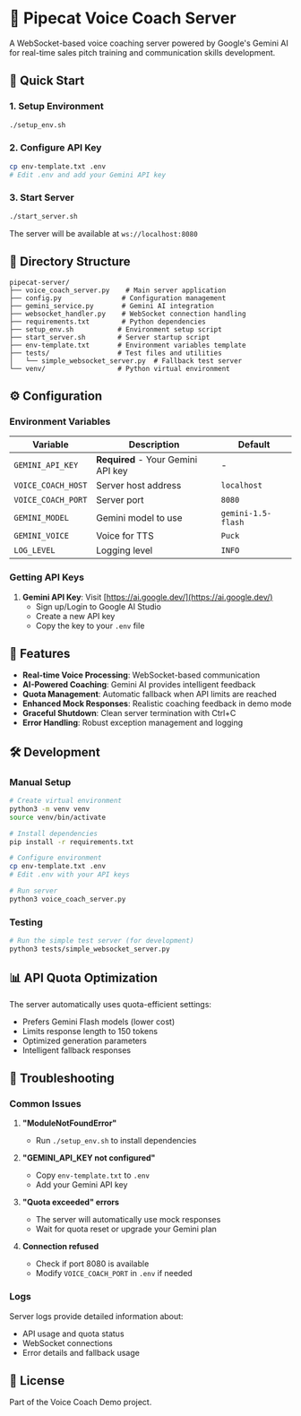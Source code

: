 # 🎯 Pipecat Voice Coach Server

A WebSocket-based voice coaching server powered by Google's Gemini AI for real-time sales pitch training and communication skills development.

## 🚀 Quick Start

### 1. Setup Environment
```bash
./setup_env.sh
```

### 2. Configure API Key
```bash
cp env-template.txt .env
# Edit .env and add your Gemini API key
```

### 3. Start Server
```bash
./start_server.sh
```

The server will be available at `ws://localhost:8080`

## 📁 Directory Structure

```
pipecat-server/
├── voice_coach_server.py    # Main server application
├── config.py               # Configuration management
├── gemini_service.py       # Gemini AI integration
├── websocket_handler.py    # WebSocket connection handling
├── requirements.txt        # Python dependencies
├── setup_env.sh           # Environment setup script
├── start_server.sh        # Server startup script
├── env-template.txt       # Environment variables template
├── tests/                 # Test files and utilities
│   └── simple_websocket_server.py  # Fallback test server
└── venv/                  # Python virtual environment
```

## ⚙️ Configuration

### Environment Variables

| Variable | Description | Default |
|----------|-------------|---------|
| `GEMINI_API_KEY` | **Required** - Your Gemini API key | - |
| `VOICE_COACH_HOST` | Server host address | `localhost` |
| `VOICE_COACH_PORT` | Server port | `8080` |
| `GEMINI_MODEL` | Gemini model to use | `gemini-1.5-flash` |
| `GEMINI_VOICE` | Voice for TTS | `Puck` |
| `LOG_LEVEL` | Logging level | `INFO` |

### Getting API Keys

1. **Gemini API Key**: Visit [https://ai.google.dev/](https://ai.google.dev/)
   - Sign up/Login to Google AI Studio
   - Create a new API key
   - Copy the key to your `.env` file

## 🎤 Features

- **Real-time Voice Processing**: WebSocket-based communication
- **AI-Powered Coaching**: Gemini AI provides intelligent feedback
- **Quota Management**: Automatic fallback when API limits are reached
- **Enhanced Mock Responses**: Realistic coaching feedback in demo mode
- **Graceful Shutdown**: Clean server termination with Ctrl+C
- **Error Handling**: Robust exception management and logging

## 🛠️ Development

### Manual Setup
```bash
# Create virtual environment
python3 -m venv venv
source venv/bin/activate

# Install dependencies
pip install -r requirements.txt

# Configure environment
cp env-template.txt .env
# Edit .env with your API keys

# Run server
python3 voice_coach_server.py
```

### Testing
```bash
# Run the simple test server (for development)
python3 tests/simple_websocket_server.py
```

## 📊 API Quota Optimization

The server automatically uses quota-efficient settings:
- Prefers Gemini Flash models (lower cost)
- Limits response length to 150 tokens
- Optimized generation parameters
- Intelligent fallback responses

## 🔧 Troubleshooting

### Common Issues

1. **"ModuleNotFoundError"**
   - Run `./setup_env.sh` to install dependencies

2. **"GEMINI_API_KEY not configured"**
   - Copy `env-template.txt` to `.env`
   - Add your Gemini API key

3. **"Quota exceeded" errors**
   - The server will automatically use mock responses
   - Wait for quota reset or upgrade your Gemini plan

4. **Connection refused**
   - Check if port 8080 is available
   - Modify `VOICE_COACH_PORT` in `.env` if needed

### Logs
Server logs provide detailed information about:
- API usage and quota status
- WebSocket connections
- Error details and fallback usage

## 📝 License

Part of the Voice Coach Demo project.
